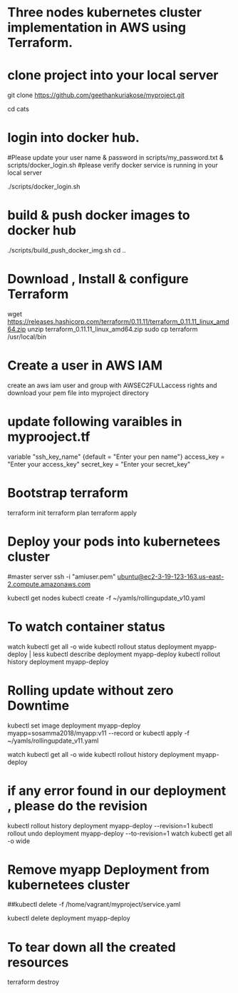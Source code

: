 # Three nodes kubernetes cluster implementation in AWS using Terraform.

# clone project into your local server
git clone https://github.com/geethankuriakose/myproject.git 

cd cats
# login into docker hub. 

#Please update your user name & password in scripts/my_password.txt & scripts/docker_login.sh
#please verify docker service is running in your local server

./scripts/docker_login.sh 

# build & push docker images to docker hub

./scripts/build_push_docker_img.sh
cd ..

# Download , Install & configure Terraform

wget https://releases.hashicorp.com/terraform/0.11.11/terraform_0.11.11_linux_amd64.zip
unzip terraform_0.11.11_linux_amd64.zip
sudo cp terraform /usr/local/bin

# Create a user in AWS IAM

create an aws iam user and group with AWSEC2FULLaccess rights  and download your pem file into myproject directory

# update following varaibles in myprooject.tf
 
variable "ssh_key_name" {default = "Enter your pen name"}
access_key = "Enter your access_key"
secret_key = "Enter your secret_key"

# Bootstrap terraform

terraform init
terraform plan
terraform apply

# Deploy your pods into kubernetees cluster
#master server
ssh -i "amiuser.pem" ubuntu@ec2-3-19-123-163.us-east-2.compute.amazonaws.com

kubectl get nodes
kubectl  create -f ~/yamls/rollingupdate_v10.yaml

# To watch container  status

watch kubectl get all -o wide
kubectl rollout status deployment myapp-deploy  | less
kubectl describe deployment myapp-deploy
kubectl rollout  history  deployment myapp-deploy

# Rolling update without zero Downtime

kubectl set image  deployment myapp-deploy  myapp=sosamma2018/myapp:v11 --record
    or 
kubectl  apply -f ~/yamls/rollingupdate_v11.yaml

watch kubectl get all -o wide
kubectl rollout  history  deployment myapp-deploy

# if any error found in our deployment  , please do the revision

kubectl rollout  history  deployment myapp-deploy --revision=1 
kubectl rollout undo deployment myapp-deploy --to-revision=1
watch kubectl get all -o wide

# Remove  myapp  Deployment from kubernetees cluster 
##kubectl delete -f   /home/vagrant/myproject/service.yaml

kubectl  delete deployment myapp-deploy


# To tear down all the created resources

terraform destroy


